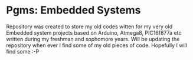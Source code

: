 Pgms: Embedded Systems
===============================

Repository was created to store my old codes witten for my very old Embedded system projects based on Arduino, Atmega8, PIC16f877a etc written during my freshman and sophomore years. Will be updating the repository when ever I find some of my old pieces of code. Hopefully I will find some :-P
